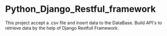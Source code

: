 # Python_Django_Restful_framework
This project accept a .csv file and insert data to the DataBase. Build API's to retrieve data by the help of Django Restfull Framework.
